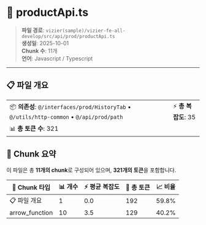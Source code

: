 # 📄 productApi.ts

> **파일 경로**: `vizier(sample)/vizier-fe-all-develop/src/api/prod/productApi.ts`  
> **생성일**: 2025-10-01  
> **Chunk 수**: 11개  
> **언어**: Javascript / Typescript
---


## 📋 파일 개요

| | |
|--|--|
| 📦 **의존성**: `@/interfaces/prod/HistoryTab` • `@/utils/http-common` • `@/api/prod/path` | ⚡ **총 복잡도**: 35 |
| 📊 **총 토큰 수**: 321 |  |






## 🧩 Chunk 요약

이 파일은 총 **11개의 chunk**로 구성되어 있으며, **321개의 토큰**을 포함합니다.

| 🧩 Chunk 타입 | 📊 개수 | ⚡ 평균 복잡도 | 📝 총 토큰 | 📈 비율 |
|---------------|--------|-------------|----------|--------|
| 📋 파일 개요 | 1 | 0.0 | 192 | 59.8% |
| arrow_function | 10 | 3.5 | 129 | 40.2% |

